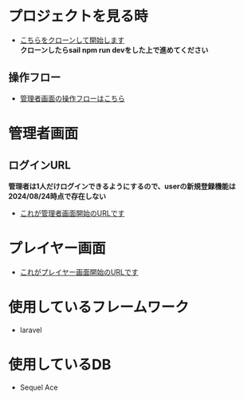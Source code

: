 # プロジェクトを見る時
- [こちらをクローンして開始します](https://github.com/natsuko-shibayama/quiz-app.git)
<br>**クローンしたらsail npm run devをした上で進めてください**

## 操作フロー
- [管理者画面の操作フローはこちら](flow.drawio)

# 管理者画面
## ログインURL
**管理者は1人だけログインできるようにするので、userの新規登録機能は2024/08/24時点で存在しない**
- [これが管理者画面開始のURLです](http://localhost/login)


# プレイヤー画面
- [これがプレイヤー画面開始のURLです](http://localhost/)

# 使用しているフレームワーク
- laravel

# 使用しているDB
- Sequel Ace
